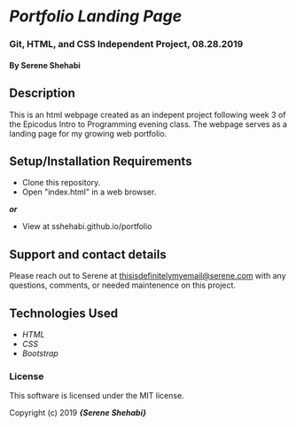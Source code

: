 # _Portfolio Landing Page_

### Git, HTML, and CSS Independent Project, 08.28.2019

#### By **Serene Shehabi**

## Description

This is an html webpage created as an indepent project following week 3 of the Epicodus Intro to Programming evening class. The webpage serves as a landing page for my growing web portfolio.

## Setup/Installation Requirements

* Clone this repository.
* Open "index.html" in a web browser.

**_or_**

* View at sshehabi.github.io/portfolio
## Support and contact details

Please reach out to Serene at thisisdefinitelymyemail@serene.com with any questions, comments, or needed maintenence on this project.

## Technologies Used

* _HTML_
* _CSS_
* _Bootstrap_


### License

This software is licensed under the MIT license.

Copyright (c) 2019 **_{Serene Shehabi}_**